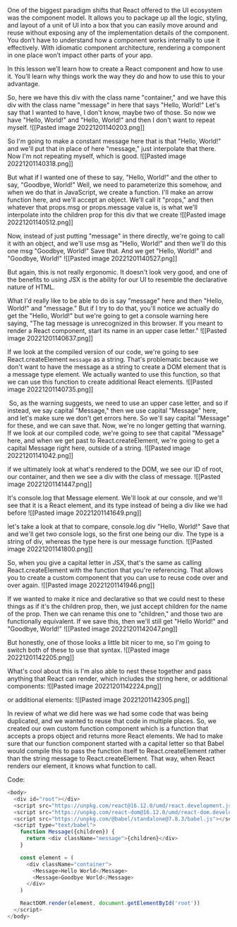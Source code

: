 One of the biggest paradigm shifts that React offered to the UI ecosystem was the component model. It allows you to package up all the logic, styling, and layout of a unit of UI into a box that you can easily move around and reuse without exposing any of the implementation details of the component. You don’t have to understand how a component works internally to use it effectively. With idiomatic component architecture, rendering a component in one place won’t impact other parts of your app.

In this lesson we’ll learn how to create a React component and how to use it. You’ll learn why things work the way they do and how to use this to your advantage.

So, here we have this div with the class name "container," and we have this div with the class name "message" in here that says "Hello, World!"
Let's say that I wanted to have, I don't know, maybe two of those. So now we have "Hello, World!" and "Hello, World!" and then I don't want to repeat myself. 
![[Pasted image 20221201140203.png]]

So I'm going to make a constant message here that is that "Hello, World!" and we'll put that in place of here "message," just interpolate that there. Now I'm not repeating myself, which is good.
![[Pasted image 20221201140318.png]]

But what if I wanted one of these to say, "Hello, World!" and the other to say, "Goodbye, World!" Well, we need to parameterize this somehow, and when we do that in JavaScript, we create a function. I'll make an arrow function here, and we'll accept an object. We'll call it "props," and then whatever that props.msg or props.message value is, is what we'll interpolate into the children prop for this div that we create
![[Pasted image 20221201140512.png]]

Now, instead of just putting "message" in there directly, we're going to call it with an object, and we'll use msg as "Hello, World!" and then we'll do this one msg "Goodbye, World!" Save that. And we get "Hello, World!" and "Goodbye, World!" 
![[Pasted image 20221201140527.png]]

But again, this is not really ergonomic. It doesn't look very good, and one of the benefits to using JSX is the ability for our UI to resemble the declarative nature of HTML.

What I'd really like to be able to do is say "message" here and then "Hello, World!" and "message." But if I try to do that, you'll notice we actually do get the "Hello, World!" but we're going to get a console warning here saying, "The tag message is unrecognized in this browser. If you meant to render a React component, start its name in an upper case letter."
![[Pasted image 20221201140637.png]]

If we look at the compiled version of our code,  we're going to see React.createElement `message` as a string. That's problematic because we don't want to have the message as a string to create a DOM element that is a message type element. We actually wanted to use this function, so that we can use this function to create additional React elements.
![[Pasted image 20221201140735.png]]

 So, as the warning suggests, we need to use an upper case letter, and so if instead, we say capital "Message," then we use capital "Message" here, and let's make sure we don't get errors here. So we'll say capital "Message" for these, and we can save that. Now, we're no longer getting that warning. If we look at our compiled code, we're going to see that capital "Message" here, and when we get past to React.createElement, we're going to get a capital Message right here, outside of a string.
![[Pasted image 20221201141042.png]]

if we ultimately look at what's rendered to the DOM, we see our ID of root, our container, and then we see a div with the class of message.
![[Pasted image 20221201141447.png]]

It's console.log that Message element. We'll look at our console, and we'll see that it is a React element, and its type instead of being a div like we had before
![[Pasted image 20221201141649.png]]

let's take a look at that to compare, console.log div "Hello, World!" Save that and we'll get two console logs, so the first one being our div. The type is a string of div, whereas the type here is our message function.
![[Pasted image 20221201141800.png]]

So, when you give a capital letter in JSX, that's the same as calling React.createElement with the function that you're referencing. That allows you to create a custom component that you can use to reuse code over and over again.
![[Pasted image 20221201141946.png]]

If we wanted to make it nice and declarative so that we could nest to these things as if it's the children prop, then, we just accept children for the name of the prop. Then we can rename this one to "children," and those two are functionally equivalent. If we save this, then we'll still get "Hello World!" and "Goodbye, World!" 
![[Pasted image 20221201142047.png]]

But honestly, one of those looks a little bit nicer to me, so I'm going to switch both of these to use that syntax.
![[Pasted image 20221201142205.png]]

What's cool about this is I'm also able to nest these together and pass anything that React can render, which includes the string here, or additional components:
![[Pasted image 20221201142224.png]]

or additional elements:
![[Pasted image 20221201142305.png]]

In review of what we did here was we had some code that was being duplicated, and we wanted to reuse that code in multiple places. So, we created our own custom function component which is a function that accepts a props object and returns more React elements. We had to make sure that our function component started with a capital letter so that Babel would compile this to pass the function itself to React.createElement rather than the string message to React.createElement. That way, when React renders our element, it knows what function to call.

Code:
```js
<body>
  <div id="root"></div>
  <script src="https://unpkg.com/react@16.12.0/umd/react.development.js"></script>
  <script src="https://unpkg.com/react-dom@16.12.0/umd/react-dom.development.js"></script>
  <script src="https://unpkg.com/@babel/standalone@7.8.3/babel.js"></script>
  <script type="text/babel">
    function Message({children}) {
      return <div className="message">{children}</div>
    }

    const element = (
      <div className="container">
        <Message>Hello World</Message>
        <Message>Goodbye World</Message>
      </div>
    )

    ReactDOM.render(element, document.getElementById('root'))
  </script>
</body>
```